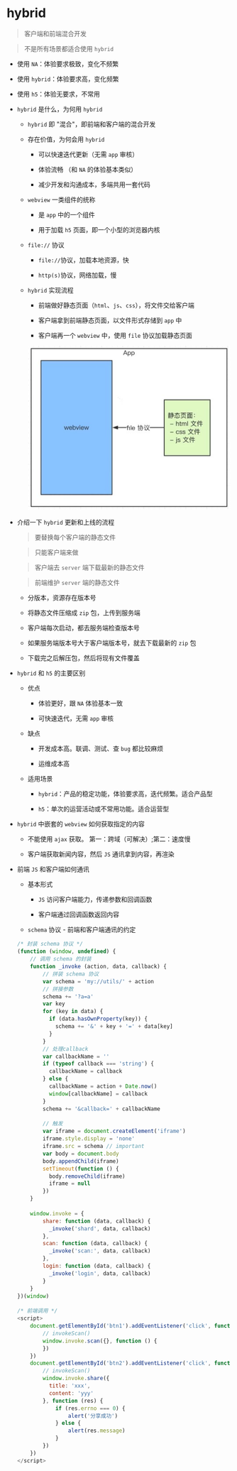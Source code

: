 # hybrid

> 客户端和前端混合开发

> 不是所有场景都适合使用 `hybrid`

* 使用 `NA`：体验要求极致，变化不频繁

* 使用 `hybrid`：体验要求高，变化频繁

* 使用 `h5`：体验无要求，不常用

* `hybrid` 是什么，为何用 `hybrid`

	* `hybrid` 即 "混合"，即前端和客户端的混合开发

	* 存在价值，为何会用 `hybrid`
	
		* 可以快速迭代更新（无需 `app` 审核）

		* 体验流畅 （和 `NA` 的体验基本类似）

		* 减少开发和沟通成本，多端共用一套代码

	* `webview` 一类组件的统称

		* 是 `app` 中的一个组件

		* 用于加载 `h5` 页面，即一个小型的浏览器内核

	* `file://` 协议

		* `file://`协议，加载本地资源，快

		* `http(s)`协议，网络加载，慢

	* `hybrid` 实现流程
	
		* 前端做好静态页面（`html`、`js`、`css`），将文件交给客户端

		* 客户端拿到前端静态页面，以文件形式存储到 `app` 中

		* 客户端再一个 `webview` 中，使用 `file` 协议加载静态页面

		<img src='./hybrid.jpg'>

* 介绍一下 `hybrid` 更新和上线的流程

	> 要替换每个客户端的静态文件

	> 只能客户端来做

	> 客户端去 `server` 端下载最新的静态文件

	> 前端维护 `server` 端的静态文件

	* 分版本，资源存在版本号

	* 将静态文件压缩成 `zip` 包，上传到服务端

	* 客户端每次启动，都去服务端检查版本号

	* 如果服务端版本号大于客户端版本号，就去下载最新的 `zip` 包

	* 下载完之后解压包，然后将现有文件覆盖

* `hybrid` 和 `h5` 的主要区别

	* 优点

		* 体验更好，跟 `NA` 体验基本一致

		* 可快速迭代，无需 `app` 审核

	* 缺点

		* 开发成本高。联调、测试、查 `bug` 都比较麻烦

		* 运维成本高

	* 适用场景

		* `hybrid`：产品的稳定功能，体验要求高，迭代频繁。适合产品型

		* `h5`：单次的运营活动或不常用功能。适合运营型

* `hybrid` 中嵌套的 `webview` 如何获取指定的内容

	* 不能使用 `ajax` 获取。 第一：跨域（可解决）;第二：速度慢

	* 客户端获取新闻内容，然后 `JS` 通讯拿到内容，再渲染
	
* 前端 `JS` 和客户端如何通讯

	* 基本形式

		* `JS` 访问客户端能力，传递参数和回调函数

		* 客户端通过回调函数返回内容

	* `schema` 协议 - 前端和客户端通讯的约定

	```JavaScript
	/* 封装 schema 协议 */	
	(function (window, undefined) {
		// 调用 schema 的封装
		function _invoke (action, data, callback) {
			// 拼装 schema 协议
			var schema = 'my://utils/' + action
			// 拼接参数
			schema += '?a=a'
			var key
			for (key in data) {
			  if (data.hasOwnProperty(key)) {
			    schema += '&' + key + '=' + data[key]
			  }
			}
			// 处理callback
			var callbackName = ''
			if (typeof callback === 'string') {
			  callbackName = callback
			} else {
			  callbackName = action + Date.now()
			  window[callbackName] = callback
			}
			schema += '&callback=' + callbackName
			
			// 触发
			var iframe = document.createElement('iframe')
			iframe.style.display = 'none'
			iframe.src = schema // important
			var body = document.body
			body.appendChild(iframe)
			setTimeout(function () {
			  body.removeChild(iframe)
			  iframe = null
			})
		}
	
		window.invoke = {
			share: function (data, callback) {
			  _invoke('shard', data, callback)
			},
			scan: function (data, callback) {
			  _invoke('scan:', data, callback)
			},
			login: function (data, callback) {
			  _invoke('login', data, callback)
			}
		}
	})(window)

	/* 前端调用 */
	<script>
		document.getElementById('btn1').addEventListener('click', function () {
			// invokeScan()
			window.invoke.scan({}, function () {
			})
		})
		document.getElementById('btn2').addEventListener('click', function () {
			// invokeScan()
			window.invoke.share({
			  title: 'xxx',
			  content: 'yyy'
			}, function (res) {
				if (res.errno === 0) {
					alert('分享成功')
				} else {
					alert(res.message)
				}
			})
		})
	</script>
	```